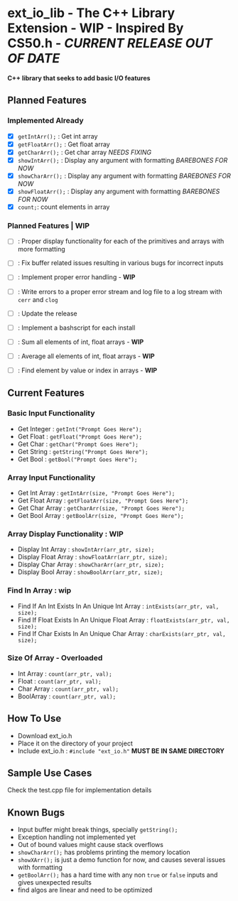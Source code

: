 # ext_io_lib - The C++ Library Extension - WIP - Inspired By CS50.h - *CURRENT RELEASE OUT OF DATE*
**C++ library that seeks to add basic I/O features**


## Planned Features

### Implemented Already
- [X] `getIntArr();` : Get int array
- [X] `getFloatArr();` : Get float array
- [X] `getCharArr();` : Get char array *NEEDS FIXING*
- [X] `showIntArr();` : Display any argument with formatting *BAREBONES FOR NOW*
- [X] `showCharArr();` : Display any argument with formatting *BAREBONES FOR NOW* 
- [X] `showFloatArr();` : Display any argument with formatting *BAREBONES FOR NOW*
- [X] `count;`: count elements in array

### Planned Features | WIP
- [ ] : Proper display functionality for each of the primitives and arrays with more formatting
- [ ] : Fix buffer related issues resulting in various bugs for incorrect inputs
- [ ] : Implement proper error handling - **WIP**
- [ ] : Write errors to a proper error stream and log file to a log stream with `cerr` and `clog`
- [ ] : Update the release
- [ ] : Implement a bashscript for each install 
- [ ] : Sum all elements of int, float arrays - **WIP**
- [ ] : Average all elements of int, float arrays - **WIP**
- [ ] : Find element by value or index in arrays - **WIP**


## Current Features
### Basic Input Functionality
- Get Integer : `getInt("Prompt Goes Here");`
- Get Float   : `getFloat("Prompt Goes Here");`
- Get Char    : `getChar("Prompt Goes Here");`
- Get String  : `getString("Prompt Goes Here");`
- Get Bool    : `getBool("Prompt Goes Here");`

### Array Input Functionality
- Get Int Array : `getIntArr(size, "Prompt Goes Here");`
- Get Float Array : `getFloatArr(size, "Prompt Goes Here");`
- Get Char Array : `getCharArr(size, "Prompt Goes Here");`
- Get Bool Array : `getBoolArr(size, "Prompt Goes Here");`

### Array Display Functionality : **WIP**
- Display Int Array : `showIntArr(arr_ptr, size);`
- Display Float Array : `showFloatArr(arr_ptr, size);`
- Display Char Array : `showCharArr(arr_ptr, size);`
- Display Bool Array : `showBoolArr(arr_ptr, size);`

### Find In Array : **wip**
- Find If An Int Exists In An Unique Int Array : `intExists(arr_ptr, val, size);`
- Find If Float Exists In An Unique Float Array : `floatExists(arr_ptr, val, size);`
- Find If Char Exists In An Unique Char Array : `charExists(arr_ptr, val, size);`

### Size Of Array - Overloaded
- Int Array : `count(arr_ptr, val);`
- Float : `count(arr_ptr, val);`
- Char Array : `count(arr_ptr, val);`
- BoolArray : `count(arr_ptr, val);`


## How To Use 
- Download ext_io.h
- Place it on the directory of your project
- Include ext_io.h : `#include "ext_io.h"` **MUST BE IN SAME DIRECTORY**


## Sample Use Cases
Check the test.cpp file for implementation details


## Known Bugs
- Input buffer might break things, specially `getString();`
- Exception handling not implemented yet
- Out of bound values might cause stack overflows
- `showCharArr();` has problems printing the memory location 
- `showXArr();` is just a demo function for now, and causes several issues with formatting
- `getBoolArr();` has a hard time with any non `true` or `false` inputs and gives unexpected results 
- find algos are linear and need to be optimized
